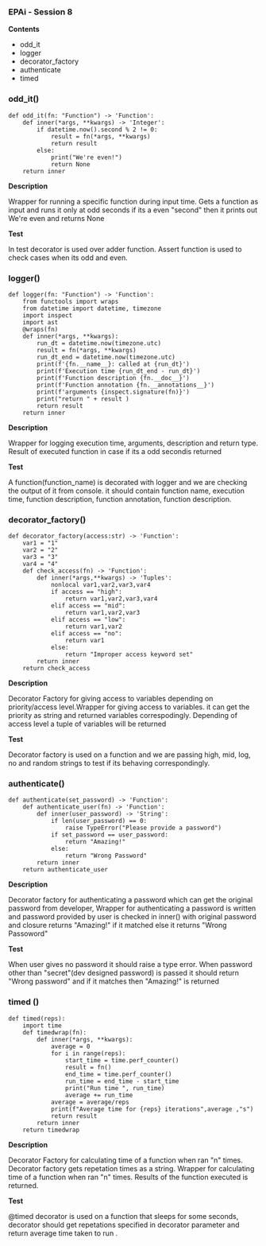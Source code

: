 ### EPAi - Session 8 

**Contents**

- odd_it
- logger
- decorator_factory
- authenticate
- timed

### odd_it()

    def odd_it(fn: "Function") -> 'Function':        
        def inner(*args, **kwargs) -> 'Integer':            	
            if datetime.now().second % 2 != 0:			
                result = fn(*args, **kwargs)			
                return result
            else:
                print("We're even!")			
                return None 
        return inner

**Description**

Wrapper for running a specific function during input time.
Gets a function as input and runs it only at odd seconds if its a even "second" then it prints out We're even and returns None

**Test**

In test decorator is used over adder function. Assert function is used to check cases when its odd and even.

### logger()

    def logger(fn: "Function") -> 'Function':
        from functools import wraps 
        from datetime import datetime, timezone
        import inspect
        import ast
        @wraps(fn)
        def inner(*args, **kwargs):		
            run_dt = datetime.now(timezone.utc)
            result = fn(*args, **kwargs)
            run_dt_end = datetime.now(timezone.utc)
            print(f'{fn.__name__}: called at {run_dt}')
            print(f'Execution time {run_dt_end - run_dt}')
            print(f'Function description {fn.__doc__}')
            print(f'Function annotation {fn.__annotations__}')
            print(f'arguments {inspect.signature(fn)}')
            print("return " + result )		
            return result 
        return inner 


**Description**

Wrapper for logging execution time, arguments, description and return type.
Result of executed function in case if its a odd secondis returned	

**Test**

A function(function_name) is decorated with logger and we are checking the output of it from console. it should contain function name, execution time, function description, function annotation, function description.

### decorator_factory()

    def decorator_factory(access:str) -> 'Function':		
        var1 = "1"
        var2 = "2" 
        var3 = "3" 
        var4 = "4" 
        def check_access(fn) -> 'Function':		
            def inner(*args,**kwargs) -> 'Tuples':			
                nonlocal var1,var2,var3,var4
                if access == "high":				
                    return var1,var2,var3,var4
                elif access == "mid":				
                    return var1,var2,var3
                elif access == "low":				
                    return var1,var2
                elif access == "no":				
                    return var1
                else:
                    return "Improper access keyword set"			
            return inner 
        return check_access


**Description**

Decorator Factory for giving access to variables depending on priority/access level.Wrapper for giving access to variables. it can get the priority as string and returned variables correspodingly.
Depending of access level a tuple of variables will be returned

**Test**

Decorator factory is used on a function and we are passing high, mid, log, no and random strings to test if its behaving correspondingly.


### authenticate()


    def authenticate(set_password) -> 'Function':			
        def authenticate_user(fn) -> 'Function':		
            def inner(user_password) -> 'String':						
                if len(user_password) == 0:
                    raise TypeError("Please provide a password")	
                if set_password == user_password:				
                    return "Amazing!"
                else:
                    return "Wrong Password"
            return inner	
        return authenticate_user


**Description**

Decorator factory for authenticating a password which can get the original password from developer,
Wrapper for authenticating a password is written and
password provided by user is checked in inner() with original password and closure returns "Amazing!" if it matched else it returns "Wrong Passoword"

**Test**

When user gives no password it should raise a type error. When password other than "secret"(dev designed password) is passed it should return "Wrong password" and if it matches then "Amazing!" is returned

### timed  ()

    def timed(reps):
        import time 
        def timedwrap(fn):
            def inner(*args, **kwargs):			
                average = 0	
                for i in range(reps):
                    start_time = time.perf_counter()
                    result = fn()
                    end_time = time.perf_counter()
                    run_time = end_time - start_time
                    print("Run time ", run_time)
                    average += run_time
                average = average/reps
                print(f"Average time for {reps} iterations",average ,"s")
                return result
            return inner
        return timedwrap

**Description**

Decorator Factory for calculating time of a function when ran "n" times. Decorator factory gets repetation times as a string. Wrapper for calculating time of a function when ran "n" times. Results of the function executed is returned.

**Test**

@timed decorator is used on a function that sleeps for some seconds, decorator should get repetations specified in decorator parameter and return average time taken to run .